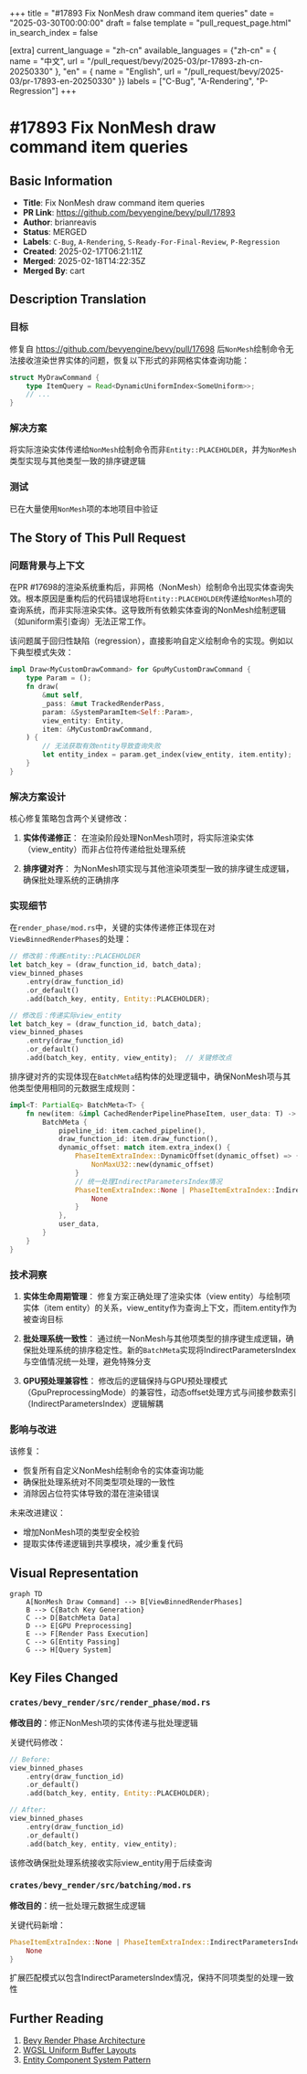 +++
title = "#17893 Fix NonMesh draw command item queries"
date = "2025-03-30T00:00:00"
draft = false
template = "pull_request_page.html"
in_search_index = false

[extra]
current_language = "zh-cn"
available_languages = {"zh-cn" = { name = "中文", url = "/pull_request/bevy/2025-03/pr-17893-zh-cn-20250330" }, "en" = { name = "English", url = "/pull_request/bevy/2025-03/pr-17893-en-20250330" }}
labels = ["C-Bug", "A-Rendering", "P-Regression"]
+++

# #17893 Fix NonMesh draw command item queries

## Basic Information
- **Title**: Fix NonMesh draw command item queries
- **PR Link**: https://github.com/bevyengine/bevy/pull/17893
- **Author**: brianreavis
- **Status**: MERGED
- **Labels**: `C-Bug`, `A-Rendering`, `S-Ready-For-Final-Review`, `P-Regression`
- **Created**: 2025-02-17T06:21:11Z
- **Merged**: 2025-02-18T14:22:35Z
- **Merged By**: cart

## Description Translation
### 目标
修复自 https://github.com/bevyengine/bevy/pull/17698 后`NonMesh`绘制命令无法接收渲染世界实体的问题，恢复以下形式的非网格实体查询功能：

```rust
struct MyDrawCommand {
    type ItemQuery = Read<DynamicUniformIndex<SomeUniform>>;
    // ...
}
```

### 解决方案
将实际渲染实体传递给`NonMesh`绘制命令而非`Entity::PLACEHOLDER`，并为`NonMesh`类型实现与其他类型一致的排序键逻辑

### 测试
已在大量使用`NonMesh`项的本地项目中验证

## The Story of This Pull Request

### 问题背景与上下文
在PR #17698的渲染系统重构后，非网格（NonMesh）绘制命令出现实体查询失效。根本原因是重构后的代码错误地将`Entity::PLACEHOLDER`传递给`NonMesh`项的查询系统，而非实际渲染实体。这导致所有依赖实体查询的NonMesh绘制逻辑（如uniform索引查询）无法正常工作。

该问题属于回归性缺陷（regression），直接影响自定义绘制命令的实现。例如以下典型模式失效：
```rust
impl Draw<MyCustomDrawCommand> for GpuMyCustomDrawCommand {
    type Param = ();
    fn draw(
        &mut self,
        _pass: &mut TrackedRenderPass,
        param: &SystemParamItem<Self::Param>,
        view_entity: Entity,
        item: &MyCustomDrawCommand,
    ) {
        // 无法获取有效entity导致查询失败
        let entity_index = param.get_index(view_entity, item.entity);
    }
}
```

### 解决方案设计
核心修复策略包含两个关键修改：

1. **实体传递修正**：
   在渲染阶段处理NonMesh项时，将实际渲染实体（view_entity）而非占位符传递给批处理系统

2. **排序键对齐**：
   为NonMesh项实现与其他渲染项类型一致的排序键生成逻辑，确保批处理系统的正确排序

### 实现细节
在`render_phase/mod.rs`中，关键的实体传递修正体现在对`ViewBinnedRenderPhases`的处理：

```rust
// 修改前：传递Entity::PLACEHOLDER
let batch_key = (draw_function_id, batch_data);
view_binned_phases
    .entry(draw_function_id)
    .or_default()
    .add(batch_key, entity, Entity::PLACEHOLDER);

// 修改后：传递实际view_entity
let batch_key = (draw_function_id, batch_data);
view_binned_phases
    .entry(draw_function_id)
    .or_default()
    .add(batch_key, entity, view_entity);  // 关键修改点
```

排序键对齐的实现体现在`BatchMeta`结构体的处理逻辑中，确保NonMesh项与其他类型使用相同的元数据生成规则：

```rust
impl<T: PartialEq> BatchMeta<T> {
    fn new(item: &impl CachedRenderPipelinePhaseItem, user_data: T) -> Self {
        BatchMeta {
            pipeline_id: item.cached_pipeline(),
            draw_function_id: item.draw_function(),
            dynamic_offset: match item.extra_index() {
                PhaseItemExtraIndex::DynamicOffset(dynamic_offset) => {
                    NonMaxU32::new(dynamic_offset)
                }
                // 统一处理IndirectParametersIndex情况
                PhaseItemExtraIndex::None | PhaseItemExtraIndex::IndirectParametersIndex { .. } => {
                    None
                }
            },
            user_data,
        }
    }
}
```

### 技术洞察
1. **实体生命周期管理**：
   修复方案正确处理了渲染实体（view entity）与绘制项实体（item entity）的关系，view_entity作为查询上下文，而item.entity作为被查询目标

2. **批处理系统一致性**：
   通过统一NonMesh与其他项类型的排序键生成逻辑，确保批处理系统的排序稳定性。新的`BatchMeta`实现将IndirectParametersIndex与空值情况统一处理，避免特殊分支

3. **GPU预处理兼容性**：
   修改后的逻辑保持与GPU预处理模式（GpuPreprocessingMode）的兼容性，动态offset处理方式与间接参数索引（IndirectParametersIndex）逻辑解耦

### 影响与改进
该修复：
- 恢复所有自定义NonMesh绘制命令的实体查询功能
- 确保批处理系统对不同类型项处理的一致性
- 消除因占位符实体导致的潜在渲染错误

未来改进建议：
- 增加NonMesh项的类型安全校验
- 提取实体传递逻辑到共享模块，减少重复代码

## Visual Representation

```mermaid
graph TD
    A[NonMesh Draw Command] --> B[ViewBinnedRenderPhases]
    B --> C{Batch Key Generation}
    C --> D[BatchMeta Data]
    D --> E[GPU Preprocessing]
    E --> F[Render Pass Execution]
    C --> G[Entity Passing]
    G --> H[Query System]
```

## Key Files Changed

### `crates/bevy_render/src/render_phase/mod.rs`
**修改目的**：修正NonMesh项的实体传递与批处理逻辑

关键代码修改：
```rust
// Before:
view_binned_phases
    .entry(draw_function_id)
    .or_default()
    .add(batch_key, entity, Entity::PLACEHOLDER);

// After: 
view_binned_phases
    .entry(draw_function_id)
    .or_default()
    .add(batch_key, entity, view_entity);
```

该修改确保批处理系统接收实际view_entity用于后续查询

### `crates/bevy_render/src/batching/mod.rs`
**修改目的**：统一批处理元数据生成逻辑

关键代码新增：
```rust
PhaseItemExtraIndex::None | PhaseItemExtraIndex::IndirectParametersIndex { .. } => {
    None
}
```
扩展匹配模式以包含IndirectParametersIndex情况，保持不同项类型的处理一致性

## Further Reading
1. [Bevy Render Phase Architecture](https://bevyengine.org/learn/book/implementation/render-phase/)
2. [WGSL Uniform Buffer Layouts](https://www.w3.org/TR/WGSL/#address-spaces)
3. [Entity Component System Pattern](https://en.wikipedia.org/wiki/Entity_component_system)